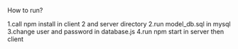 How to run?



1.call npm install in client 2 and server directory
2.run model_db.sql in mysql
3.change user and password in database.js
4.run npm start in server then client

